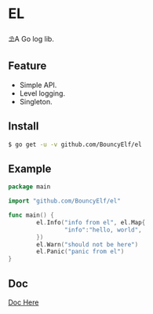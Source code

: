 # EL
⛱A Go log lib.

## Feature
- Simple API.
- Level logging.
- Singleton.

## Install
```bash
$ go get -u -v github.com/BouncyElf/el
```

## Example
```Go
package main

import "github.com/BouncyElf/el"

func main() {
		el.Info("info from el", el.Map{
				"info":"hello, world",
		})
		el.Warn("should not be here")
		el.Panic("panic from el")
}
```

## Doc
[Doc Here](https://godoc.org/github.com/BouncyElf/el)

